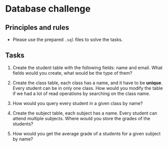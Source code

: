 # Database challenge

## Principles and rules

- Please use the prepared `.sql` files to solve the tasks.

## Tasks

1. Create the student table with the following fields: name and email. What fields would you create, what would be the
   type of them?


2. Create the class table, each class has a name, and it have to be **unique**.
   Every student can be in only one class.
   How would you modify the table if we had a lot of read operations by searching on the class name.

3. How would you query every student in a given class by name?

4. Create the subject table, each subject has a name. Every student can attend multiple subjects.
   Where would you store the grades of the students?

5. How would you get the average grade of a students for a given subject by name?